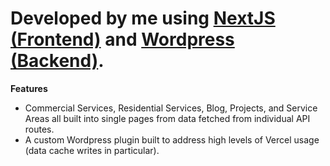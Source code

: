 # Developed by me using [NextJS (Frontend)](https://nextjs.org/) and [Wordpress (Backend)](https://wordpress.com/).

**Features**
- Commercial Services, Residential Services, Blog, Projects, and Service Areas all built into single pages from data fetched from individual API routes.
- A custom Wordpress plugin built to address high levels of Vercel usage (data cache writes in particular).